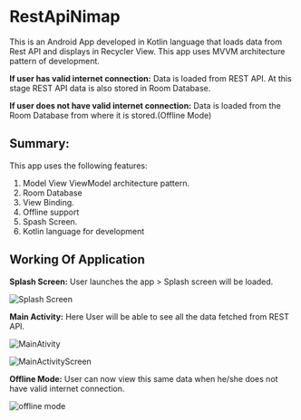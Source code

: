 # RestApiNimap
This is an Android App developed in Kotlin language that loads data from Rest API and displays in Recycler View. This app uses MVVM architecture pattern of development. 

**If user has valid internet connection:** Data is loaded from REST API. At this stage REST API data is also stored in Room Database.

**If user does not have valid internet connection:** Data is loaded from the Room Database from where it is stored.(Offline Mode)

## Summary:
This app uses the following features:
1. Model View ViewModel architecture pattern.
2. Room Database
3. View Binding.
4. Offline support
5. Spash Screen.
6. Kotlin language for development


## Working Of Application
**Splash Screen:** User launches the app > Splash screen will be loaded.

![Splash Screen](https://user-images.githubusercontent.com/84138868/155021841-d311bd52-1bce-46b3-b236-0bbbabe163ba.jpg)


**Main Activity:** Here User will be able to see all the data fetched from REST API.

![MainAtivity](https://user-images.githubusercontent.com/84138868/155021961-09ba56d9-c25c-4852-8734-8c8358c43b33.jpg)

![MainActivityScreen](https://user-images.githubusercontent.com/84138868/155022016-be10956d-4d40-416b-a53c-3bc6887663b4.jpg)


**Offline Mode:** User can now view this same data when he/she does not have valid internet connection.

![offline mode](https://user-images.githubusercontent.com/84138868/155022038-aa906c79-9e44-4694-9207-9a6e1f112193.jpg)



